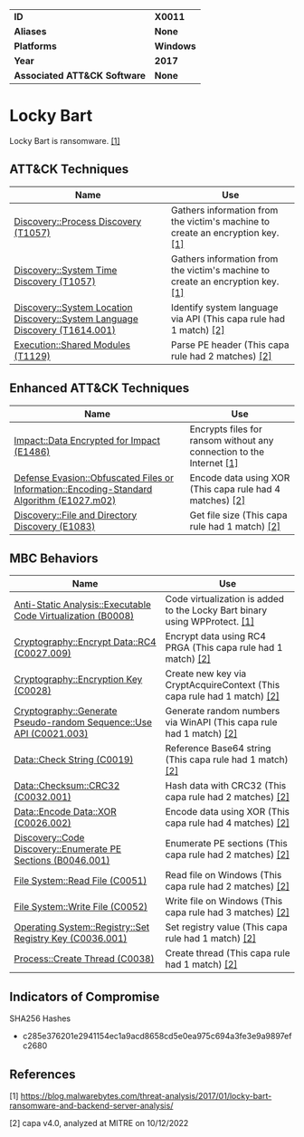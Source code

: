 <table>
<tr>
<td><b>ID</b></td>
<td><b>X0011</b></td>
</tr>
<tr>
<td><b>Aliases</b></td>
<td><b>None</b></td>
</tr>
<tr>
<td><b>Platforms</b></td>
<td><b>Windows</b></td>
</tr>
<tr>
<td><b>Year</b></td>
<td><b>2017</b></td>
</tr>
<tr>
<td><b>Associated ATT&CK Software</b></td>
<td><b>None</b></td>
</tr>
</table>


# Locky Bart

Locky Bart is ransomware.  [[1]](#1)

## ATT&CK Techniques

|Name|Use|
|---|---|
|[Discovery::Process Discovery (T1057)](https://attack.mitre.org/techniques/T1057/)|Gathers information from the victim's machine to create an encryption key. [[1]](#1) |
|[Discovery::System Time Discovery (T1057)](https://attack.mitre.org/techniques/T1124/)|Gathers information from the victim's machine to create an encryption key. [[1]](#1) |
|[Discovery::System Location Discovery::System Language Discovery (T1614.001)](https://attack.mitre.org/techniques/T1614/001)|Identify system language via API (This capa rule had 1 match) [[2]](#2) |
|[Execution::Shared Modules (T1129)](https://attack.mitre.org/techniques/T1129)|Parse PE header (This capa rule had 2 matches) [[2]](#2) |

## Enhanced ATT&CK Techniques

|Name|Use|
|---|---|
|[Impact::Data Encrypted for Impact (E1486)](../impact/data-encrypted-for-impact.md)|Encrypts files for ransom without any connection to the Internet [[1]](#1) |
|[Defense Evasion::Obfuscated Files or Information::Encoding-Standard Algorithm (E1027.m02)](../defense-evasion/obfuscated-files-or-information.md)|Encode data using XOR (This capa rule had 4 matches) [[2]](#2) |
|[Discovery::File and Directory Discovery (E1083)](../discovery/file-and-directory-discovery.md)|Get file size (This capa rule had 1 match) [[2]](#2) |

## MBC Behaviors

|Name|Use|
|---|---|
|[Anti-Static Analysis::Executable Code Virtualization (B0008)](../anti-static-analysis/executable-code-virtualization.md)|Code virtualization is added to the Locky Bart binary using WPProtect. [[1]](#1) |
|[Cryptography::Encrypt Data::RC4 (C0027.009)](../micro-behaviors/cryptography/encrypt-data.md)|Encrypt data using RC4 PRGA (This capa rule had 1 match) [[2]](#2) |
|[Cryptography::Encryption Key (C0028)](../micro-behaviors/cryptography/encryption-key.md)|Create new key via CryptAcquireContext (This capa rule had 1 match) [[2]](#2) |
|[Cryptography::Generate Pseudo-random Sequence::Use API (C0021.003)](../micro-behaviors/cryptography/generate-pseudorandom-sequence.md)|Generate random numbers via WinAPI (This capa rule had 1 match) [[2]](#2) |
|[Data::Check String (C0019)](../micro-behaviors/data/check-string.md)|Reference Base64 string (This capa rule had 1 match) [[2]](#2) |
|[Data::Checksum::CRC32 (C0032.001)](../micro-behaviors/data/checksum.md)|Hash data with CRC32 (This capa rule had 2 matches) [[2]](#2) |
|[Data::Encode Data::XOR (C0026.002)](../micro-behaviors/data/encode-data.md)|Encode data using XOR (This capa rule had 4 matches) [[2]](#2) |
|[Discovery::Code Discovery::Enumerate PE Sections (B0046.001)](../discovery/code-discovery.md)|Enumerate PE sections (This capa rule had 2 matches) [[2]](#2) |
|[File System::Read File (C0051)](../micro-behaviors/file-system/read-file.md)|Read file on Windows (This capa rule had 2 matches) [[2]](#2) |
|[File System::Write File (C0052)](../micro-behaviors/file-system/writes-file.md)|Write file on Windows (This capa rule had 3 matches) [[2]](#2) |
|[Operating System::Registry::Set Registry Key (C0036.001)](../micro-behaviors/operating-system/registry.md)|Set registry value (This capa rule had 1 match) [[2]](#2) |
|[Process::Create Thread (C0038)](../micro-behaviors/process/create-thread.md)|Create thread (This capa rule had 1 match) [[2]](#2) |

## Indicators of Compromise

SHA256 Hashes
- c285e376201e2941154ec1a9acd8658cd5e0ea975c694a3fe3e9a9897efc2680

## References

<a name="1">[1]</a> https://blog.malwarebytes.com/threat-analysis/2017/01/locky-bart-ransomware-and-backend-server-analysis/

<a name="2">[2]</a> capa v4.0, analyzed at MITRE on 10/12/2022


